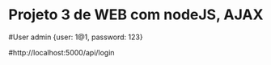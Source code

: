 # Projeto 3 de WEB com nodeJS, AJAX

#User admin {user: 1@1, password: 123}

#http://localhost:5000/api/login
